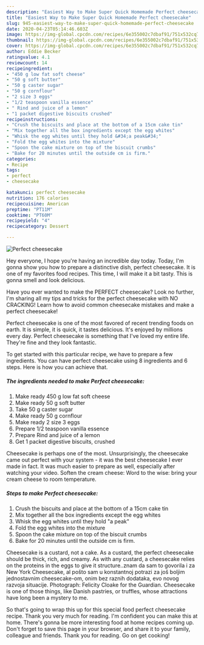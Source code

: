 ```yaml
---
description: "Easiest Way to Make Super Quick Homemade Perfect cheesecake"
title: "Easiest Way to Make Super Quick Homemade Perfect cheesecake"
slug: 945-easiest-way-to-make-super-quick-homemade-perfect-cheesecake
date: 2020-04-23T05:14:46.603Z
image: https://img-global.cpcdn.com/recipes/6e355002c7dbaf91/751x532cq70/perfect-cheesecake-recipe-main-photo.jpg
thumbnail: https://img-global.cpcdn.com/recipes/6e355002c7dbaf91/751x532cq70/perfect-cheesecake-recipe-main-photo.jpg
cover: https://img-global.cpcdn.com/recipes/6e355002c7dbaf91/751x532cq70/perfect-cheesecake-recipe-main-photo.jpg
author: Eddie Becker
ratingvalue: 4.1
reviewcount: 14
recipeingredient:
- "450 g low fat soft cheese"
- "50 g soft butter"
- "50 g caster sugar"
- "50 g cornflour"
- "2 size 3 eggs"
- "1/2 teaspoon vanilla essence"
- " Rind and juice of a lemon"
- "1 packet digestive biscuits crushed"
recipeinstructions:
- "Crush the biscuits and place at the bottom of a 15cm cake tin"
- "Mix together all the box ingredients except the egg whites"
- "Whisk the egg whites until they hold &#34;a peak&#34;"
- "Fold the egg whites into the mixture"
- "Spoon the cake mixture on top of the biscuit crumbs"
- "Bake for 20 minutes until the outside cm is firm."
categories:
- Recipe
tags:
- perfect
- cheesecake

katakunci: perfect cheesecake 
nutrition: 176 calories
recipecuisine: American
preptime: "PT11M"
cooktime: "PT60M"
recipeyield: "4"
recipecategory: Dessert

---
```



![Perfect cheesecake](https://img-global.cpcdn.com/recipes/6e355002c7dbaf91/751x532cq70/perfect-cheesecake-recipe-main-photo.jpg)

Hey everyone, I hope you're having an incredible day today. Today, I'm gonna show you how to prepare a distinctive dish, perfect cheesecake. It is one of my favorites food recipes. This time, I will make it a bit tasty. This is gonna smell and look delicious.

Have you ever wanted to make the PERFECT cheesecake? Look no further, I&#39;m sharing all my tips and tricks for the perfect cheesecake with NO CRACKING! Learn how to avoid common cheesecake mistakes and make a perfect cheesecake!

Perfect cheesecake is one of the most favored of recent trending foods on earth. It is simple, it is quick, it tastes delicious. It's enjoyed by millions every day. Perfect cheesecake is something that I've loved my entire life. They're fine and they look fantastic.


To get started with this particular recipe, we have to prepare a few ingredients. You can have perfect cheesecake using 8 ingredients and 6 steps. Here is how you can achieve that.

<!--inarticleads1-->

##### The ingredients needed to make Perfect cheesecake:

1. Make ready 450 g low fat soft cheese
1. Make ready 50 g soft butter
1. Take 50 g caster sugar
1. Make ready 50 g cornflour
1. Make ready 2 size 3 eggs
1. Prepare 1/2 teaspoon vanilla essence
1. Prepare  Rind and juice of a lemon
1. Get 1 packet digestive biscuits, crushed


Cheesecake is perhaps one of the most. Unsurprisingly, the cheesecake came out perfect with your system - it was the best cheesecake I ever made in fact. It was much easier to prepare as well, especially after watching your video. Soften the cream cheese: Word to the wise: bring your cream cheese to room temperature. 

<!--inarticleads2-->

##### Steps to make Perfect cheesecake:

1. Crush the biscuits and place at the bottom of a 15cm cake tin
1. Mix together all the box ingredients except the egg whites
1. Whisk the egg whites until they hold &#34;a peak&#34;
1. Fold the egg whites into the mixture
1. Spoon the cake mixture on top of the biscuit crumbs
1. Bake for 20 minutes until the outside cm is firm.


Cheesecake is a custard, not a cake. As a custard, the perfect cheesecake should be thick, rich, and creamy. As with any custard, a cheesecake relies on the proteins in the eggs to give it structure..znam da sam to govorila i za New York Cheesecake, al pošto sam u konstantnoj potrazi za još boljim jednostavnim cheesecake-om, onim bez raznih dodataka, evo novog razvoja situacije. Photograph: Felicity Cloake for the Guardian. Cheesecake is one of those things, like Danish pastries, or truffles, whose attractions have long been a mystery to me. 

So that's going to wrap this up for this special food perfect cheesecake recipe. Thank you very much for reading. I'm confident you can make this at home. There's gonna be more interesting food at home recipes coming up. Don't forget to save this page in your browser, and share it to your family, colleague and friends. Thank you for reading. Go on get cooking!
